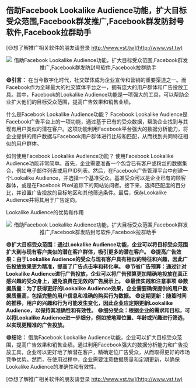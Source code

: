 ## **借助Facebook Lookalike Audience功能，扩大目标受众范围,Facebook群发推广,Facebook群发防封号软件,Facebook拉群助手**

[😍想了解推广相关软件的朋友请登录 http://www.vst.tw](http://www.vst.tw)

 <center><img src="https://vst.tw/MP4/tuiguang/png/7.png" alt="借助Facebook Lookalike Audience功能，扩大目标受众范围,Facebook群发推广,Facebook群发防封号软件,Facebook拉群助手"></center>

**😄引言：**
在当今数字化时代，社交媒体成为企业宣传和营销的重要渠道之一。而Facebook作为全球最大的社交媒体平台之一，拥有庞大的用户群体和广告投放工具。其中，Facebook的Lookalike Audience功能是一项强大的工具，可以帮助企业扩大他们的目标受众范围，提高广告效果和销售业绩。

什么是Facebook Lookalike Audience功能？
Facebook Lookalike Audience是Facebook广告平台上的一项功能，通过基于已有的受众数据，帮助企业找到与其现有用户类似的潜在客户。这项功能利用Facebook平台强大的数据分析能力，将企业提供的用户数据与Facebook用户群体进行比较和匹配，从而找到共同特征相似的用户群体。

如何使用Facebook Lookalike Audience功能？
使用Facebook Lookalike Audience功能非常简单。首先，企业需要准备一个包含已有客户或粉丝的数据集合，例如电子邮件列表或用户ID列表。然后，在Facebook广告管理平台中创建一个Lookalike Audience，并选择一个基准受众。基准受众可以是企业已有的顾客群体，或是在Facebook Pixel追踪下的网站访问者。接下来，选择匹配度的百分比，并设置广告投放的目标地区和其他筛选条件。最后，保存Lookalike Audience并将其用于广告定向。

Lookalike Audience的优势和作用

 <center><img src="https://vst.tw/MP4/tuiguang/png/7.png" alt="借助Facebook Lookalike Audience功能，扩大目标受众范围,Facebook群发推广,Facebook群发防封号软件,Facebook拉群助手"></center>

**😄扩大目标受众范围：通过Lookalike Audience功能，企业可以将目标受众范围扩大到与现有客户类似的潜在客户群体，吸引更多的潜在客户。**
**😄提高广告效果：由于Lookalike Audience的受众与现有客户具有相似的特征和兴趣，因此广告投放效果更为精准，提高了广告点击率和转化率。**
**😄节省广告预算：通过针对Lookalike Audience进行广告投放，企业可以将广告预算更加精确地投放在真正感兴趣的受众身上，避免浪费在无效的广告展示上。**
**😄最佳实践和注意事项**
**😄数据质量：为了获得更好的Lookalike Audience效果，企业需要确保提供的用户数据质量高，包括完整的用户信息和准确的购买行为数据。**
**😄定期更新：随着时间的推移，用户的兴趣和行为可能发生变化，因此企业应定期更新Lookalike Audience，以保持其准确性和有效性。**
**😄细分受众：根据企业的需求和目标，可以将Lookalike Audience进一步细分，例如按地理位置、年龄或兴趣进行筛选，以实现更精准的广告投放。**

**😄结论：**
借助Facebook Lookalike Audience功能，企业可以扩大目标受众范围，提高广告效果和销售业绩。通过利用Facebook强大的数据分析能力和广告投放工具，企业可以更好地了解潜在客户，精确定位广告受众，从而取得更好的市场竞争优势。然而，在使用过程中，企业需要注意数据质量和定期更新，以确保Lookalike Audience的准确性和有效性。

[😍想了解推广相关软件的朋友请登录 http://www.vst.tw](http://www.vst.tw)



